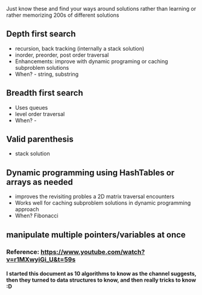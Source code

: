 Just know these and find your ways around solutions rather than learning or rather memorizing 200s of different solutions 

## Depth first search
 - recursion, back tracking (internally a stack solution)
 - inorder, preorder, post order traversal
 - Enhancements: improve with dynamic programing or caching subproblem solutions
 - When? - string, substring

## Breadth first search
 - Uses queues
 - level order traversal
 - When? - 
 
## Valid parenthesis
 - stack solution
 
## Dynamic programming using HashTables or arrays as needed
 - improves the revisiting probles a 2D matrix traversal encounters
 - Works well for caching subproblem solutions in dynamic programming approach
 - When? Fibonacci
 
 ## manipulate multiple pointers/variables at once
 
 
 

 ### Reference: https://www.youtube.com/watch?v=r1MXwyiGi_U&t=59s
 #### I started this document as 10 algorithms to know as the channel suggests, then they turned to data structures to know, and then really tricks to know :D
